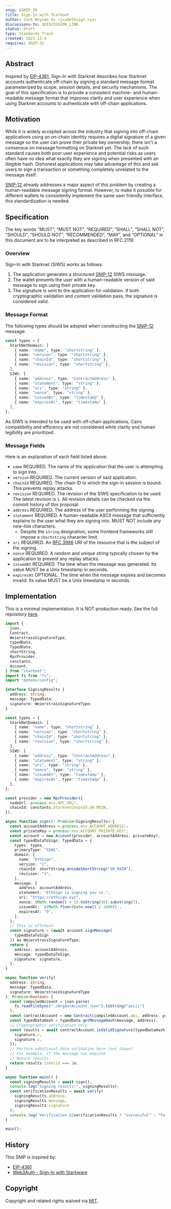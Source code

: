 ```yaml
---
snip: $SNIP_ID
title: Sign-In with Starknet
author: Jack Boyuan Xu <jxu@ethsign.xyz>
discussions-to: $DISCUSSION_LINK
status: Draft
type: Standards Track
created: 2023-12-4
requires: SNIP-12
---
```


## Abstract

Inspired by [EIP-4361](https://eips.ethereum.org/EIPS/eip-4361), Sign-In with Starknet describes how Starknet accounts authenticate off-chain by signing a standard message format parameterized by scope, session details, and security mechanisms. The goal of this specification is to provide a consistent machine- and human-readable message format that improves clarity and user experience when using Starknet accounts to authenticate with off-chain applications.

## Motivation

While it is widely accepted across the industry that signing into off-chain applications using an on-chain identity requires a digital signature of a given message so the user can prove their private key ownership, there isn't a consensus on message formatting on Starknet yet. The lack of such standard causes both poor user experience and potential risks as users often have no idea what exactly they are signing when presented with an illegible hash. Dishonest applications may take advantage of this and ask users to sign a transaction or something completely unrelated to the message itself.

[SNIP-12](./snip-12.md) already addresses a major aspect of this problem by creating a human-readable message signing format. However, to make it possible for different wallets to consistently implement the same user friendly interface, this standardization is needed.

## Specification

The key words “MUST”, “MUST NOT”, “REQUIRED”, “SHALL”, “SHALL NOT”, “SHOULD”, “SHOULD NOT”, “RECOMMENDED”, “MAY”, and “OPTIONAL” in this document are to be interpreted as described in RFC 2119.

### Overview

Sign-In with Starknet (SIWS) works as follows:

1. The application generates a structured [SNIP-12](./snip-12.md) SIWS message.
2. The wallet presents the user with a human-readable version of said message to sign using their private key.
3. The signature is sent to the application for validation. If both cryptographic validation and content validation pass, the signature is considered valid.

### Message Format

The following types should be adopted when constructing the [SNIP-12](./snip-12.md) message:

```ts
const types = {
  StarkNetDomain: [
    { name: "name", type: "shortstring" },
    { name: "version", type: "shortstring" },
    { name: "chainId", type: "shortstring" },
    { name: "revision", type: "shortstring" },
  ],
  SIWS: [
    { name: "address", type: "ContractAddress" },
    { name: "statement", type: "string" },
    { name: "uri", type: "string" },
    { name: "nonce", type: "string" },
    { name: "issuedAt", type: "timestamp" },
    { name: "expiresAt", type: "timestamp" },
  ],
};
```

As SIWS is intended to be used with off-chain applications, Cairo compatibility and efficiency are not considered while clarity and human legibility are prioritized.

### Message Fields

Here is an explanation of each field listed above:

- `name` REQUIRED. The name of the application that the user is attempting to sign into.
- `version` REQUIRED. The current version of said application.
- `chainId` REQUIRED. The chain ID to which the sign-in session is bound. This prevents replay attacks.
- `revision` REQUIRED. The revision of the SIWS specification to be used. The latest revision is `1`. All revision details can be checked via the commit history of this proposal.
- `address` REQUIRED. The address of the user performing the signing.
- `statement` REQUIRED. A human-readable ASCII message that sufficiently explains to the user what they are signing into. MUST NOT include any new-line characters.
  - Despite the `string` designation, some frontend frameworks still impose a `shortstring` character limit.
- `uri` REQUIRED. An [RFC 3986](https://datatracker.ietf.org/doc/html/rfc3986) URI of the resource that is the subject of the signing.
- `nonce` REQUIRED. A random and unique string typically chosen by the application to prevent any replay attacks.
- `issuedAt` REQUIRED. The time when the message was generated. Its value MUST be a Unix timestamp in seconds.
- `expiresAt` OPTIONAL. The time when the message expires and becomes invalid. Its value MUST be a Unix timestamp in seconds.

## Implementation

This is a minimal implementation. It is NOT production ready. See the full repository [here](https://github.com/EthSign/sign-in-with-starknet/).

```ts
import {
  json,
  Contract,
  WeierstrassSignatureType,
  typedData,
  TypedData,
  shortString,
  RpcProvider,
  constants,
  Account,
} from "starknet";
import fs from "fs";
import "dotenv/config";

interface SigningResults {
  address: string;
  message: TypedData;
  signature: WeierstrassSignatureType;
}

const types = {
  StarkNetDomain: [
    { name: "name", type: "shortstring" },
    { name: "version", type: "shortstring" },
    { name: "chainId", type: "shortstring" },
    { name: "revision", type: "shortstring" },
  ],
  SIWS: [
    { name: "address", type: "ContractAddress" },
    { name: "statement", type: "string" },
    { name: "uri", type: "string" },
    { name: "nonce", type: "string" },
    { name: "issuedAt", type: "timestamp" },
    { name: "expiresAt", type: "timestamp" },
  ],
};

const provider = new RpcProvider({
  nodeUrl: process.env.RPC_URL!,
  chainId: constants.StarknetChainId.SN_MAIN,
});

async function sign(): Promise<SigningResults> {
  const accountAddress = process.env.ACCOUNT_ADDRESS!;
  const privateKey = process.env.ACCOUNT_PRIVATE_KEY!;
  const account = new Account(provider, accountAddress, privateKey);
  const typedDataToSign: TypedData = {
    types: types,
    primaryType: "SIWS",
    domain: {
      name: "EthSign",
      version: "1",
      chainId: shortString.encodeShortString("SN_MAIN"),
      revision: "1",
    },
    message: {
      address: accountAddress,
      statement: "EthSign is signing you in.",
      uri: "https://ethsign.xyz",
      nonce: (Math.random() + 1).toString(36).substring(7),
      issuedAt: `${Math.floor(Date.now() / 1000)}`,
      expiresAt: "0",
    },
  };
  // This is offchain
  const signature = (await account.signMessage(
    typedDataToSign
  )) as WeierstrassSignatureType;
  return {
    address: accountAddress,
    message: typedDataToSign,
    signature: signature,
  };
}

async function verify(
  address: string,
  message: TypedData,
  signature: WeierstrassSignatureType
): Promise<boolean> {
  const compiledAccount = json.parse(
    fs.readFileSync("./ArgentAccount.json").toString("ascii")
  );
  const contractAccount = new Contract(compiledAccount.abi, address, provider);
  const typedDataHash = typedData.getMessageHash(message, address);
  // Cryptographic verification only
  const results = await contractAccount.isValidSignature(typedDataHash, [
    signature.r,
    signature.s,
  ]);
  // Perform additional data validation here (not shown)
  // For example, if the message has expired
  // Return results
  return results.isValid === 1n;
}

async function main() {
  const signingResults = await sign();
  console.log("Signing results:", signingResults);
  const verificationResults = await verify(
    signingResults.address,
    signingResults.message,
    signingResults.signature
  );
  console.log(`Verification ${verificationResults ? "successful" : "failed"}.`);
}

main();
```

## History

This SNIP is inspired by:

- [EIP-4361](https://eips.ethereum.org/EIPS/eip-4361)
- [Web3Auth - Sign-In with Starkware](https://github.com/Web3Auth/sign-in-with-starkware)

## Copyright

Copyright and related rights waived via [MIT](../LICENSE).
